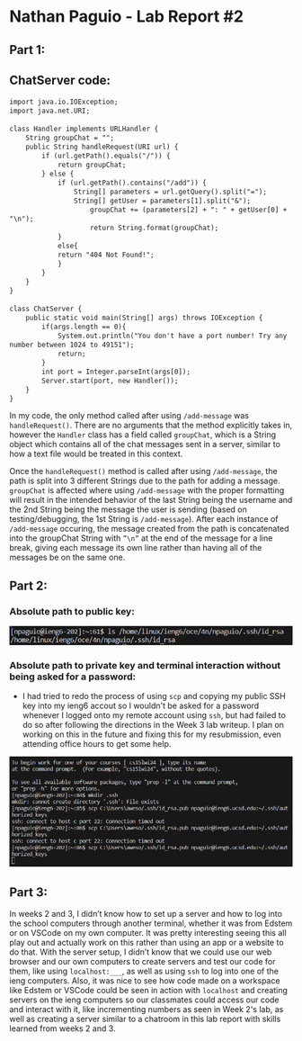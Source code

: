 # Nathan Paguio - Lab Report #2

## Part 1:
## ChatServer code:
```
import java.io.IOException;
import java.net.URI;

class Handler implements URLHandler {
    String groupChat = "";
    public String handleRequest(URI url) {
        if (url.getPath().equals("/")) {
            return groupChat;
        } else {
            if (url.getPath().contains("/add")) {
                String[] parameters = url.getQuery().split("=");
                String[] getUser = parameters[1].split("&");
                    groupChat += (parameters[2] + ": " + getUser[0] + "\n");
                    return String.format(groupChat);          
            }
            else{
            return "404 Not Found!";
            }
        }
    }
}

class ChatServer {
    public static void main(String[] args) throws IOException {
        if(args.length == 0){
            System.out.println("You don't have a port number! Try any number between 1024 to 49151");
            return;
        }
        int port = Integer.parseInt(args[0]);
        Server.start(port, new Handler());
    }
}
```

In my code, the only method called after using `/add-message` was `handleRequest()`. There are no arguments that the method explicitly takes in, however the `Handler` class has a field called `groupChat`, which is a String object which contains all of the chat messages sent in a server, similar to how a text file would be treated in this context.

Once the `handleRequest()` method is called after using `/add-message`, the path is split into 3 different Strings due to the path for adding a message. `groupChat` is affected where using `/add-message` with the proper formatting will result in the intended behavior of the last String being the username and the 2nd String being the message the user is sending (based on testing/debugging, the 1st String is `/add-message`). After each instance of `/add-message` occuring, the message created from the path is concatenated into the groupChat String with `”\n”` at the end of the message for a line break, giving each message its own line rather than having all of the messages be on the same one.

## Part 2:

### Absolute path to public key:
![Image](publicKeyPath.png)

### Absolute path to private key and terminal interaction without being asked for a password:
- I had tried to redo the process of using `scp` and copying my public SSH key into my ieng6 accout so I wouldn't be asked for a password whenever I logged onto my remote account using `ssh`, but had failed to do so after following the directions in the Week 3 lab writeup. I plan on working on this in the future and fixing this for my resubmission, even attending office hours to get some help.
  
![Image](errorKeySS.png)

## Part 3:
In weeks 2 and 3, I didn’t know how to set up a server and how to log into the school computers through another terminal, whether it was from Edstem or on VSCode on my own computer. It was pretty interesting seeing this all play out and actually work on this rather than using an app or a website to do that. With the server setup, I didn’t know that we could use our web browser and our own computers to create servers and test our code for them, like using `localhost:___`, as well as using `ssh` to log into one of the ieng computers. Also, it was nice to see how code made on a workspace like Edstem or VSCode could be seen in action with `localhost` and creating servers on the ieng computers so our classmates could access our code and interact with it, like incrementing numbers as seen in Week 2's lab, as well as creating a server similar to a chatroom in this lab report with skills learned from weeks 2 and 3.
